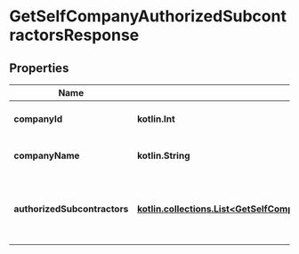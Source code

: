 
# GetSelfCompanyAuthorizedSubcontractorsResponse

## Properties
Name | Type | Description | Notes
------------ | ------------- | ------------- | -------------
**companyId** | **kotlin.Int** | Enlighten ID of the API user&#39;s company. |  [optional]
**companyName** | **kotlin.String** | Name of the API user&#39;s company. |  [optional]
**authorizedSubcontractors** | [**kotlin.collections.List&lt;GetSelfCompanyAuthorizedSubcontractorsResponseAuthorizedSubcontractorsInner&gt;**](GetSelfCompanyAuthorizedSubcontractorsResponseAuthorizedSubcontractorsInner.md) | A list of subcontractors belonging to the API user&#39;s company. May be empty. |  [optional]



